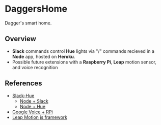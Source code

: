 # DaggersHomeDagger's smart home.## Overview- **Slack** commands control **Hue** lights via "/" commands recieved in a **Node** app, hosted on **Heroku**.- Possible future extensions with a **Raspberry Pi**, **Leap** motion sensor, and voice recognition## References- [Slack-Hue](https://github.com/dali-lab/slack-hue)  - [Node + Slack](https://github.com/rmcdaniel/node-slackbot)  - [Node + Hue](https://github.com/peter-murray/node-hue-api)- [Google Voice + RPi](http://diyhacking.com/best-voice-recognition-software-for-raspberry-pi/)- [Leap Motion js framework](https://developer.leapmotion.com/gallery/category/cylonjs)